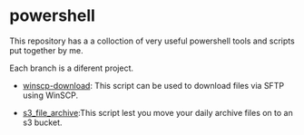 # powershell
This repository has a a colloction of very useful powershell tools and scripts put together by me.

Each branch is a diferent project.

- [winscp-download](https://github.com/ndeepakrao/powershell/tree/winscp-download): This script can be used to download files via SFTP using WinSCP.

- [s3_file_archive](https://github.com/ndeepakrao/powershell/tree/s3_file_archive):This script lest you move your daily archive files on to an s3 bucket.